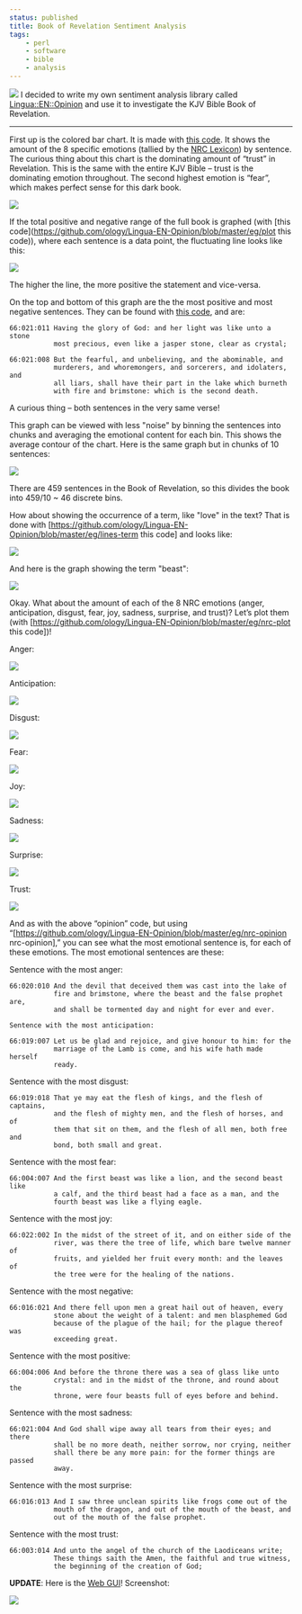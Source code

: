 ```yaml
---
status: published
title: Book of Revelation Sentiment Analysis
tags:
    - perl
    - software
    - bible
    - analysis
---
```


![](barplot-Revelation-emotions-sm.png)
I decided to write my own sentiment analysis library called [Lingua::EN::Opinion](https://metacpan.org/release/Lingua-EN-Opinion) and use it to investigate the KJV Bible Book of Revelation.

---

First up is the colored bar chart. It is made with [this code](https://github.com/ology/Lingua-EN-Opinion/blob/master/eg/nrc-bars). It shows the amount of the 8 specific emotions (tallied by the [NRC Lexicon](https://saifmohammad.com/WebPages/lexicons.html)) by sentence. The curious thing about this chart is the dominating amount of “trust” in Revelation. This is the same with the entire KJV Bible – trust is the dominating emotion throughout. The second highest emotion is “fear”, which makes perfect sense for this dark book.

![](barplot-Revelation-emotions.png)

If the total positive and negative range of the full book is graphed (with [this code](https://github.com/ology/Lingua-EN-Opinion/blob/master/eg/plot this code)), where each sentence is a data point, the fluctuating line looks like this:

[![](Revelation-1-bins.png)](Revelation-1-bins.png)

The higher the line, the more positive the statement and vice-versa.

On the top and bottom of this graph are the the most positive and most negative sentences. They can be found with [this code](https://github.com/ology/Lingua-EN-Opinion/blob/master/eg/opinion), and are:

    66:021:011 Having the glory of God: and her light was like unto a stone
               most precious, even like a jasper stone, clear as crystal;

    66:021:008 But the fearful, and unbelieving, and the abominable, and
               murderers, and whoremongers, and sorcerers, and idolaters, and
               all liars, shall have their part in the lake which burneth
               with fire and brimstone: which is the second death.

A curious thing – both sentences in the very same verse!

This graph can be viewed with less "noise" by binning the sentences into chunks and averaging the emotional content for each bin. This shows the average contour of the chart. Here is the same graph but in chunks of 10 sentences:

[![](Revelation-10-bins.png)](Revelation-10-bins.png)

There are 459 sentences in the Book of Revelation, so this divides the book into 459/10 ~ 46 discrete bins.

How about showing the occurrence of a term, like "love" in the text? That is done with [https://github.com/ology/Lingua-EN-Opinion/blob/master/eg/lines-term this code] and looks like:

[![](Revelation-love.png)](Revelation-love.png)

And here is the graph showing the term "beast":

[![](Revelation-beast.png)](Revelation-beast.png)

Okay. What about the amount of each of the 8 NRC emotions (anger, anticipation, disgust, fear, joy, sadness, surprise, and trust)? Let’s plot them (with [https://github.com/ology/Lingua-EN-Opinion/blob/master/eg/nrc-plot this code])!

Anger:

[![](anger-Revelation.png)](anger-Revelation.png)

Anticipation:

[![](anticipation-Revelation.png)](anticipation-Revelation.png)

Disgust:

[![](disgust-Revelation.png)](disgust-Revelation.png)

Fear:

[![](fear-Revelation.png)](fear-Revelation.png)

Joy:

[![](joy-Revelation.png)](joy-Revelation.png)

Sadness:

[![](sadness-Revelation.png)](sadness-Revelation.png)

Surprise:

[![](surprise-Revelation.png)](surprise-Revelation.png)

Trust:

[![](trust-Revelation.png)](trust-Revelation.png)

And as with the above “opinion” code, but using “[https://github.com/ology/Lingua-EN-Opinion/blob/master/eg/nrc-opinion nrc-opinion],” you can see what the most emotional sentence is, for each of these emotions. The most emotional sentences are these:

Sentence with the most anger:

    66:020:010 And the devil that deceived them was cast into the lake of
               fire and brimstone, where the beast and the false prophet are,
               and shall be tormented day and night for ever and ever.

    Sentence with the most anticipation:

    66:019:007 Let us be glad and rejoice, and give honour to him: for the
               marriage of the Lamb is come, and his wife hath made herself
               ready.

Sentence with the most disgust:

    66:019:018 That ye may eat the flesh of kings, and the flesh of captains,
               and the flesh of mighty men, and the flesh of horses, and of
               them that sit on them, and the flesh of all men, both free and
               bond, both small and great.

Sentence with the most fear:

    66:004:007 And the first beast was like a lion, and the second beast like
               a calf, and the third beast had a face as a man, and the
               fourth beast was like a flying eagle.

Sentence with the most joy:

    66:022:002 In the midst of the street of it, and on either side of the
               river, was there the tree of life, which bare twelve manner of
               fruits, and yielded her fruit every month: and the leaves of
               the tree were for the healing of the nations.

Sentence with the most negative:

    66:016:021 And there fell upon men a great hail out of heaven, every
               stone about the weight of a talent: and men blasphemed God
               because of the plague of the hail; for the plague thereof was
               exceeding great.

Sentence with the most positive:

    66:004:006 And before the throne there was a sea of glass like unto
               crystal: and in the midst of the throne, and round about the
               throne, were four beasts full of eyes before and behind.

Sentence with the most sadness:

    66:021:004 And God shall wipe away all tears from their eyes; and there
               shall be no more death, neither sorrow, nor crying, neither
               shall there be any more pain: for the former things are passed
               away.

Sentence with the most surprise:

    66:016:013 And I saw three unclean spirits like frogs come out of the
               mouth of the dragon, and out of the mouth of the beast, and
               out of the mouth of the false prophet.

Sentence with the most trust:

    66:003:014 And unto the angel of the church of the Laodiceans write;
               These things saith the Amen, the faithful and true witness,
               the beginning of the creation of God;

**UPDATE**: Here is the [Web GUI](https://github.com/ology/Bible-Sentiment)! Screenshot:

[![](Web-GUI-Revelation-love.png)](Web-GUI-Revelation-love.png)

